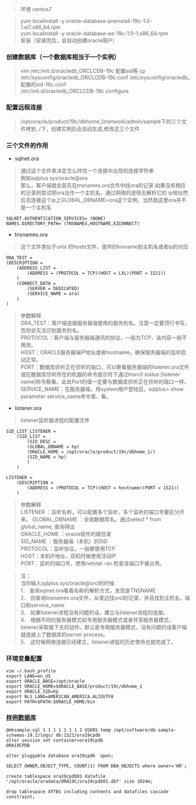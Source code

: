 > 环境 centos7  

>yum localinstall -y oracle-database-preinstall-19c-1.0-1.el7.x86_64.rpm  
yum localinstall -y oracle-database-ee-19c-1.0-1.x86_64.rpm  
安装（安装完后，会自动创建oracle用户）

### 创建数据库（一个数据库相当于一个实例）  
> vim /etc/init.d/oracledb_ORCLCDB-19c 配置sid等 
cp /etc/sysconfig/oracledb_ORCLCDB-19c.conf /etc/sysconfig/oracledb_配置的sid-19c.conf  
/etc/init.d/oracledb_ORCLCDB-19c configure

### 配置远程连接
>  /opt/oracle/product/19c/dbhome_1/network/admin/sample下的三个文件拷到../下，创建实例后会自动生成,修改这三个文件  

### 三个文件的作用
* sqlnet.ora
> 通过这个文件来决定怎么样找一个连接中出现的连接字符串  
例如sqlplus sys/oracle@ora  
那么，客户端就会首先在tnsnames.ora文件中找ora的记录.如果没有相应的记录则尝试把ora当作一个主机名，通过网络的途径去解析它的 ip地址然后去连接这个ip上GLOBAL_DBNAME=ora这个实例，当然我这里ora并不是一个主机名  

```
SQLNET.AUTHENTICATION_SERVICES= (NONE)  
NAMES.DIRECTORY_PATH= (TNSNAMES,HOSTNAME,EZCONNECT)
```
* tnsnames.ora
> 这个文件类似于unix 的hosts文件，提供的tnsname到主机名或者ip的对应  

```
ORA_TEST =  
(DESCRIPTION =  
    (ADDRESS_LIST =  
        (ADDRESS = (PROTOCOL = TCP)(HOST = LXL)(PORT = 1521))  
    )  
    (CONNECT_DATA =  
        (SERVER = DEDICATED)  
        (SERVICE_NAME = ora)  
    )  
) 
```
>参数解释  
ORA_TEST：客户端连接服务器端使用的服务别名。注意一定要顶行书写，否则会无法识别服务别名。   
PROTOCOL：客户端与服务器端通讯的协议，一般为TCP，该内容一般不用改。   
HOST：ORACLE服务器端IP地址或者hostname。确保服务器端的监听启动正常。   
PORT：数据库侦听正在侦听的端口，可以察看服务器端的listener.ora文件或在数据库侦听所在的机器的命令提示符下通过lnsrctl status [listener name]命令察看。此处Port的值一定要与数据库侦听正在侦听的端口一样。   
SERVICE_NAME：在服务器端，用system用户登陆后，sqlplus> show parameter service_name命令查、看。  

* listener.ora
> listener监听器进程的配置文件  
```
SID_LIST_LISTENER =  
    (SID_LIST =   
        (SID_DESC =   
        (GLOBAL_DBNAME = hp)    
        (ORACLE_HOME = /opt/oracle/product/19c/dbhome_1/)  
        (SID_NAME = hp)    
        )   
    )  

LISTENER =  
    (DESCRIPTION =  
        (ADDRESS = (PROTOCOL = TCP)(HOST = hostname)(PORT = 1521))  
    )
```
>参数解释  
LISTENER ：监听名称，可以配置多个监听，多个监听的端口号要区分开来。 
GLOBAL_DBNAME ：全局数据库名。通过select * from global_name; 查询得出  
ORACLE_HOME ：oracle软件的跟目录  
SID_NAME ：服务器端（本机）的SID  
PROTOCOL：监听协议，一般都使用TCP  
HOST：本机IP地址，双机时候使用浮动IP  
PORT：监听的端口号，使用netstat –an 检查该端口不被占用。

>注：  
当你输入sqlplus sys/oracle@orcl的时候  
1． 查询sqlnet.ora看看名称的解析方式，发现是TNSNAME  
2． 则查询tnsnames.ora文件，从里边找orcl的记录，并且找到主机名，端口和service_name  
3． 如果listener进程没有问题的话，建立与listener进程的连接。  
4． 根据不同的服务器模式如专用服务器模式或者共享服务器模式，listener采取接下去的动作。默认是专用服务器模式，没有问题的话客户端就连接上了数据库的server process。  
5． 这时候网络连接已经建立，listener进程的历史使命也就完成了。
### 环境变量配置
```
vim ~/.bash_profile
export LANG=en_US
export ORACLE_BASE=/opt/oracle
export ORACLE_HOME=$ORACLE_BASE/product/19c/dbhome_1
export ORACLE_SID=hp
export NLS_LANG=AMERICAN_AMERICA.AL32UTF8
export PATH=$PATH:$ORACLE_HOME/bin
```

### [样例数据库](https://codeload.github.com/oracle/db-sample-schemas/tar.gz/v19c)
```
@mksample.sql 1 1 1 1 1 1 1 1 USERS temp /opt/software/db-sample-schemas-19.2/logs/ db:1521/ora19cpdb
alter session set container=ora19cpdb
ORA19CPDB

alter pluggable database ora19cpdb  open;

SELECT OWNER,OBJECT_TYPE, COUNT(1) FROM DBA_OBJECTS where owner='HR';

create tablespace ora19cpdb01 datafile '/opt/oracle/oradata/ORA19C/ora19cpdb01.dbf' size 1024m;

drop tablespace XFTBS including contents and datafiles cascade constraint;
```


